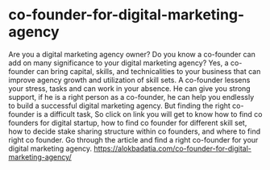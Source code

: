 # co-founder-for-digital-marketing-agency
Are you a digital marketing agency owner? Do you know a co-founder can add on many significance to your digital marketing agency? Yes, a co-founder can bring capital, skills, and technicalities to your business that can improve agency growth and utilization of skill sets. A co-founder lessens your stress, tasks and can work in your absence. He can give you strong support, if he is a right person as a co-founder, he can help you endlessly to build a successful digital marketing agency. But finding the right co-founder is a difficult task, So click on link you will get to know how to find co founders for digital startup, how to find co founder for different skill set, how to decide stake sharing structure within co founders, and where to find right co founder. Go through the article and find a right co-founder for your digital marketing agency. https://alokbadatia.com/co-founder-for-digital-marketing-agency/
